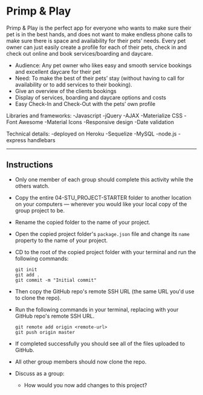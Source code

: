 # Primp & Play

Primp & Play is the perfect app for everyone who wants to make sure their pet is in the best hands, and does not want to make endless phone calls to make sure there is space and availability for their pets’ needs. Every pet owner can just easily create a profile for each of their pets, check in and check out online and book services/boarding and daycare.

- Audience:  Any pet owner who likes easy and smooth service bookings and excellent daycare for their pet
- Need: To make the best of their pets’ stay (without having to call for availability or to add services to their booking).
- Give an overview of the clients bookings
- Display of services, boarding and daycare options and costs 
- Easy Check-In and Check-Out with the pets’ own profile

Libraries and frameworks:
-Javascript
-jQuery
-AJAX
-Materialize CSS
-Font Awesome
-Material Icons
-Responsive design
-Date validation

Technical details: 
-deployed on Heroku 
-Sequelize 
-MySQL
-node.js
-express handlebars

----------------------------------------------------------------------------------------------------------------------------------------

## Instructions

* Only one member of each group should complete this activity while the others watch.

* Copy the entire 04-STU_PROJECT-STARTER folder to another location on your computers &mdash; wherever you would like your local copy of the group project to be.

* Rename the copied folder to the name of your project.

* Open the copied project folder's `package.json` file and change its `name` property to the name of your project.

* CD to the root of the copied project folder with your terminal and run the following commands:

  ```
  git init
  git add .
  git commit -m "Initial commit"
  ```

* Then copy the GitHub repo's remote SSH URL (the same URL you'd use to clone the repo).

* Run the following commands in your terminal, replacing <remote-url> with your GitHub repo's remote SSH URL.

  ```
  git remote add origin <remote-url>
  git push origin master
  ```

* If completed successfully you should see all of the files uploaded to GitHub.

* All other group members should now clone the repo.

* Discuss as a group:

  * How would you now add changes to this project?
